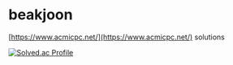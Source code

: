 # beakjoon 
[https://www.acmicpc.net/](https://www.acmicpc.net/) solutions

[![Solved.ac Profile](http://mazassumnida.wtf/api/generate_badge?boj=cmptr077)](https://solved.ac/cmptr077)
